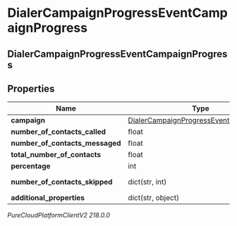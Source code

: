# DialerCampaignProgressEventCampaignProgress

## DialerCampaignProgressEventCampaignProgress

## Properties

|Name | Type | Description | Notes|
|------------ | ------------- | ------------- | -------------|
| **campaign** | [DialerCampaignProgressEventUriReference](DialerCampaignProgressEventUriReference) |  | [optional] |
| **number_of_contacts_called** | float | The number of contacts that have been called so far | [optional] |
| **number_of_contacts_messaged** | float | The number of contacts that have been messaged so far | [optional] |
| **total_number_of_contacts** | float | The total number of contacts in the contact list | [optional] |
| **percentage** | int | numberOfContactsContacted/totalNumberOfContacts*100 | [optional] |
| **number_of_contacts_skipped** | dict(str, int) | A map of skipped reasons and the number of contacts associated with each. | [optional] |
| **additional_properties** | dict(str, object) |  | [optional] |



_PureCloudPlatformClientV2 218.0.0_
